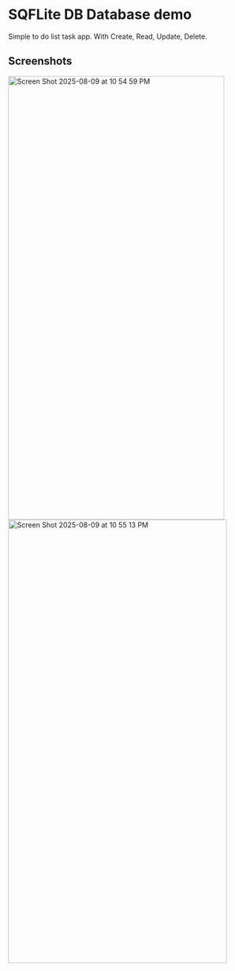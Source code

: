 # SQFLite DB Database demo

Simple to do list task app.
With Create, Read, Update, Delete.

## Screenshots
<img width="438" height="899" alt="Screen Shot 2025-08-09 at 10 54 59 PM" src="https://github.com/user-attachments/assets/74567fd2-a70b-41ae-aa0d-adaa46aea5df" />
<img width="443" height="899" alt="Screen Shot 2025-08-09 at 10 55 13 PM" src="https://github.com/user-attachments/assets/b2a009d0-2383-47c5-8679-7569347c1258" />



